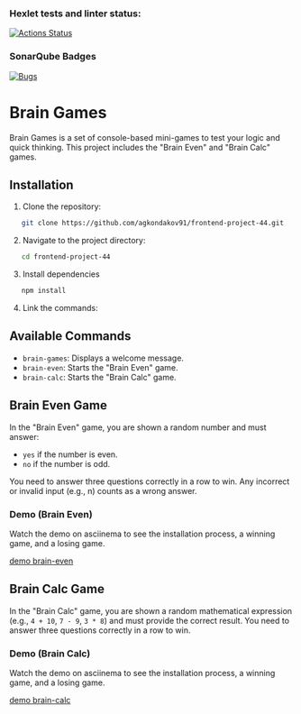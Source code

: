 ### Hexlet tests and linter status:

[![Actions Status](https://github.com/agkondakov91/frontend-project-44/actions/workflows/hexlet-check.yml/badge.svg)](https://github.com/agkondakov91/frontend-project-44/actions)

### SonarQube Badges

[![Bugs](https://sonarcloud.io/api/project_badges/measure?project=agkondakov91_frontend-project-44&metric=bugs)](https://sonarcloud.io/summary/new_code?id=agkondakov91_frontend-project-44)

# Brain Games

Brain Games is a set of console-based mini-games to test your logic and quick thinking.
This project includes the "Brain Even" and "Brain Calc" games.

## Installation

1. Clone the repository:

```bash
   git clone https://github.com/agkondakov91/frontend-project-44.git
```

2. Navigate to the project directory:

```bash
   cd frontend-project-44
```

3. Install dependencies

```bash
   npm install
```

4. Link the commands:

## Available Commands

- `brain-games`: Displays a welcome message.
- `brain-even`: Starts the "Brain Even" game.
- `brain-calc`: Starts the "Brain Calc" game.

## Brain Even Game

In the "Brain Even" game, you are shown a random number and must answer:

- `yes` if the number is even.
- `no` if the number is odd.

You need to answer three questions correctly in a row to win. Any incorrect or invalid input (e.g., n) counts as a wrong answer.

### Demo (Brain Even)

Watch the demo on asciinema to see the installation process, a winning game, and a losing game.

[demo brain-even](https://asciinema.org/a/yQLUZctLgTTdxrVfubrY4Qpmr)

## Brain Calc Game

In the "Brain Calc" game, you are shown a random mathematical expression (e.g., `4 + 10`, `7 - 9`, `3 * 8`) and must provide the correct result. You need to answer three questions correctly in a row to win.

### Demo (Brain Calc)

Watch the demo on asciinema to see the installation process, a winning game, and a losing game.

[demo brain-calc](https://asciinema.org/a/lDqgBpnDZzaev5ACrYJyZcMva)
